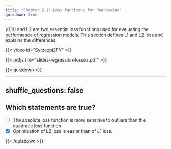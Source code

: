```yaml
---
title: "Chapter 2.1: Loss Functions for Regression"
quizdown: true
---
```

\\(L1\\) and L2 are two essential loss functions used for evaluating the performance of regression models. This section defines L1 and L2 loss and explains the differences. 

<!--more-->
{{< video id="Syrzezpj2FY" >}}

{{< pdfjs file="slides-regression-losses.pdf" >}}

{{< quizdown >}}

---
shuffle_questions: false
---

## Which statements are true? 

- [ ] The absolute loss function is more sensitive to outliers than the quadratic loss function.
- [x] Optimization of L2 loss is easier than of $L1$ loss.

{{< /quizdown >}}


